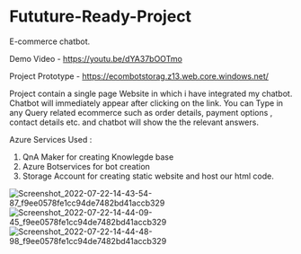 # Fututure-Ready-Project
E-commerce chatbot.

Demo Video - https://youtu.be/dYA37bOOTmo

Project Prototype - https://ecombotstorag.z13.web.core.windows.net/

Project contain a single page Website in which i have integrated my chatbot. Chatbot will immediately appear after clicking on the link.
You can Type in any Query related ecommerce such as order details, payment options , contact details etc. and chatbot will show the the 
relevant answers.

Azure Services Used :
1. QnA Maker for creating Knowlegde base
2. Azure Botservices for bot creation
3. Storage Account for creating static website and host our html code.


![Screenshot_2022-07-22-14-43-54-87_f9ee0578fe1cc94de7482bd41accb329](https://user-images.githubusercontent.com/71630260/180407936-82e70d71-e0db-444f-bf9d-e42380887821.jpg)
![Screenshot_2022-07-22-14-44-09-45_f9ee0578fe1cc94de7482bd41accb329](https://user-images.githubusercontent.com/71630260/180407967-ba189ebf-4cf3-40a8-811b-11ec7c097f02.jpg)
![Screenshot_2022-07-22-14-44-48-98_f9ee0578fe1cc94de7482bd41accb329](https://user-images.githubusercontent.com/71630260/180407988-13534ebd-92ee-42c4-ae49-55de8fc53ae2.jpg)
